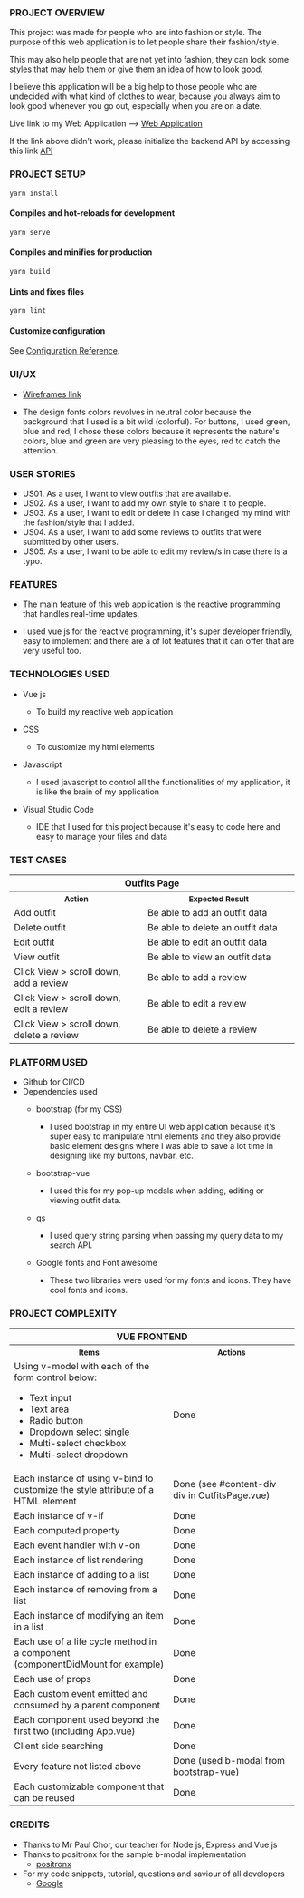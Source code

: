 ### PROJECT OVERVIEW
This project was made for people who are into fashion or style. The purpose of this web application is to let people share their fashion/style.

This may also help people that are not yet into fashion, they can look some styles that may help them or give them an idea of how to look good.

I believe this application will be a big help to those people who are undecided with what kind of clothes to wear, because you always aim to look good whenever you go out, especially when you are on a date.

Live link to my Web Application --> [Web Application](https://youthful-poitras-4c446c.netlify.app/)

If the link above didn't work, please initialize the backend API by accessing this link [API](https://fms-project-2-apis.herokuapp.com/outfits)

### PROJECT SETUP
```
yarn install
```

#### Compiles and hot-reloads for development
```
yarn serve
```

#### Compiles and minifies for production
```
yarn build
```

#### Lints and fixes files
```
yarn lint
```
#### Customize configuration
See [Configuration Reference](https://cli.vuejs.org/config/).

### UI/UX
* [Wireframes link](src/images)

* The design fonts colors revolves in neutral color because the background that I used is a bit wild (colorful). For buttons, I used green, blue and red, I chose these colors because it represents the nature's colors, blue and green are very pleasing to the eyes, red to catch the attention.


### USER STORIES
* US01. As a user, I want to view outfits that are available.
* US02. As a user, I want to add my own style to share it to people. 
* US03. As a user, I want to edit or delete in case I changed my mind with the fashion/style that I added.
* US04. As a user, I want to add some reviews to outfits that were submitted by other users.
* US05. As a user, I want to be able to edit my review/s in case there is a typo. 


### FEATURES
* The main feature of this web application is the reactive programming that handles real-time updates.

* I used vue js for the reactive programming, it's super developer friendly, easy to implement and there are a of lot features that it can offer that are very useful too.


### TECHNOLOGIES USED

* Vue js
   * To build my reactive web application

* CSS
   * To customize my html elements

* Javascript
   * I used javascript to control all the functionalities of my application, it is like the brain of my application

* Visual Studio Code
   * IDE that I used for this project because it's easy to code here and easy to manage your files and data


### TEST CASES
<table>
   <tr>
      <th colspan=2>Outfits Page
   </tr>
   <tr>
      <th>
         <img width="441" height="1">
         <small>Action</small>
      </td>
      <th>
         <img width="441" height="1">
         <small>Expected Result</small>
      </td>
   </tr>
   <tr>
      <td>Add outfit</td>
      <td>Be able to add an outfit data</td>
   </tr>
   <tr>
      <td>Delete outfit</td>
      <td>Be able to delete an outfit data</td>
   </tr>
   <tr>
      <td>Edit outfit</td>
      <td>Be able to edit an outfit data</td>
   </tr>
   <tr>
      <td>View outfit</td>
      <td>Be able to view an outfit data</td>
   </tr>
   <tr>
      <td>Click View > scroll down, add a review</td>
      <td>Be able to add a review</td>
   </tr>
   <tr>
      <td>Click View > scroll down, edit a review</td>
      <td>Be able to edit a review</td>
   </tr>
   <tr>
      <td>Click View > scroll down, delete a review</td>
      <td>Be able to delete a review</td>
   </tr>
</table>


### PLATFORM USED
* Github for CI/CD
* Dependencies used
   * bootstrap (for my CSS)
      * I used bootstrap in my entire UI web application because it's super easy to manipulate html elements and they also provide basic element designs where I was able to save a lot time in designing like my buttons, navbar, etc.

   * bootstrap-vue
      * I used this for my pop-up modals when adding, editing or viewing outfit data.

   * qs
      * I used query string parsing when passing my query data to my search API.

   * Google fonts and Font awesome
      * These two libraries were used for my fonts and icons. They have cool fonts and icons.


### PROJECT COMPLEXITY
<table>
   <tr>
      <th colspan=2>VUE FRONTEND
   <tr>
   <tr>
      <th>
         <img width="441" height="1">
         <small>Items</small>
      </td>
      <th>
         <img width="441" height="1">
         <small>Actions</small>
      </td>
   <tr>
   <tr>
      <td>
        Using v-model with each of the form control below:
        <ul>
            <li>Text input</li>
            <li>Text area</li>
            <li>Radio button</li>
            <li>Dropdown select single</li>
            <li>Multi-select checkbox</li>
            <li>Multi-select dropdown</li>
        </ul>
      </td>
      <td>
        Done
      </td>
   <tr>
   <tr>
      <td>
        Each instance of using v-bind to customize the style attribute of a HTML element
      </td>
      <td>
        Done (see #content-div div in OutfitsPage.vue)
      </td>
   <tr>
   <tr>
      <td>
        Each instance of v-if
      </td>
      <td>
        Done
      </td>
   <tr>
   <tr>
      <td>
        Each computed property
      </td>
      <td>
        Done
      </td>
   <tr>
   <tr>
      <td>
        Each event handler with v-on
      </td>
      <td>
        Done
      </td>
   <tr>
   <tr>
      <td>
        Each instance of list rendering
      </td>
      <td>
        Done
      </td>
   <tr>
   <tr>
      <td>
        Each instance of adding to a list
      </td>
      <td>
        Done
      </td>
   <tr>
   <tr>
      <td>
        Each instance of removing from a list
      </td>
      <td>
        Done
      </td>
   <tr>
   <tr>
      <td>
        Each instance of modifying an item in a list
      </td>
      <td>
        Done
      </td>
   <tr>
   <tr>
      <td>
        Each use of a life cycle method in a component (componentDidMount for example)
      </td>
      <td>
        Done
      </td>
   <tr>
   <tr>
      <td>
        Each use of props
      </td>
      <td>
        Done
      </td>
   <tr>
   <tr>
      <td>
        Each custom event emitted and consumed by a parent component
      </td>
      <td>
        Done
      </td>
   <tr>
   <tr>
      <td>
        Each component used beyond the first two (including App.vue)
      </td>
      <td>
        Done
      </td>
   <tr>
   <tr>
      <td>
        Client side searching
      </td>
      <td>
        Done
      </td>
   <tr>
   <tr>
      <td>
        Every feature not listed above
      </td>
      <td>
        Done (used b-modal from bootstrap-vue)
      </td>
   <tr>
   <tr>
      <td>
        Each customizable component that can be reused
      </td>
      <td>
        Done
      </td>
   <tr>
</table>


### CREDITS
* Thanks to Mr Paul Chor, our teacher for Node js, Express and Vue js
* Thanks to positronx for the sample b-modal implementation
   * [positronx](https://www.positronx.io/how-to-add-and-use-bootstrap-modal-in-vue-js-app/)
* For my code snippets, tutorial, questions and saviour of all developers
   * [Google](https://www.google.com/)
